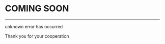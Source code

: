 
 <html>
<style>
body, html {
    height: 100%;
    margin: 0;
}

.bgimg {
    background-color:black;
    height: 100%;
    background-position: center;
    background-size: cover;
    position: relative;
    color: white;
    font-family: "Courier New", Courier, monospace;
    font-size: 25px;
}

.topleft {
    position: absolute;
    top: 0;
    left: 16px;
}

.bottomleft {
    position: absolute;
    bottom: 0;
    left: 16px;
}

.middle {
    position: absolute;
    top: 50%;
    left: 50%;
    transform: translate(-50%, -50%);
    text-align: center;
}

hr {
    margin: auto;
    width: 40%;
}
</style>
<body>

<div class="bgimg">
  <div class="topleft">
  </div>
  <div class="middle">
    <h1>COMING SOON</h1>
    <hr>
    <p>unknown error has occurred</p>
  </div>
  <div class="bottomleft">
    <p>Thank you for your cooperation</p>
  </div>
</div>

</body>
</html>
